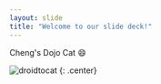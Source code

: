 ```yaml
---
layout: slide
title: "Welcome to our slide deck!"
---
```


Cheng's Dojo Cat :smile:

![droidtocat](https://octodex.github.com/images/droidtocat.png)
{: .center}

